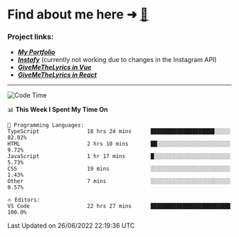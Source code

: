 # Find about me here ➜ [🧑](https://pauabella.dev)

### Project links:
- ***[My Portfolio](https://pauabella.dev)***
- ***[Instafy](https://instafy.me)*** (currently not working due to changes in the Instagram API)
- ***[GiveMeTheLyrics in Vue](https://lyrics.pauabella.dev)***
- ***[GiveMeTheLyrics in React](https://pauabella.dev/GiveMeTheLyrics)***

---
<!--START_SECTION:waka-->
![Code Time](http://img.shields.io/badge/Code%20Time-0%20secs-blue)

📊 **This Week I Spent My Time On** 

```text
💬 Programming Languages: 
TypeScript               18 hrs 24 mins      ████████████████████░░░░░   82.02% 
HTML                     2 hrs 10 mins       ██░░░░░░░░░░░░░░░░░░░░░░░   9.72% 
JavaScript               1 hr 17 mins        █░░░░░░░░░░░░░░░░░░░░░░░░   5.73% 
CSS                      19 mins             ░░░░░░░░░░░░░░░░░░░░░░░░░   1.43% 
Other                    7 mins              ░░░░░░░░░░░░░░░░░░░░░░░░░   0.57%

🔥 Editors: 
VS Code                  22 hrs 27 mins      █████████████████████████   100.0%

```


 Last Updated on 26/06/2022 22:19:36 UTC
<!--END_SECTION:waka-->
